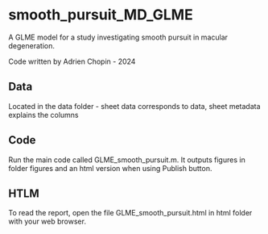 # smooth_pursuit_MD_GLME
A GLME model for a study investigating smooth pursuit in macular degeneration.

Code written by Adrien Chopin - 2024

## Data
Located in the data folder - sheet data corresponds to data, sheet metadata explains the columns

## Code
Run the main code called GLME_smooth_pursuit.m.
It outputs figures in folder figures and an html version when using Publish button.

## HTLM
To read the report, open the file GLME_smooth_pursuit.html in html folder with your web browser.